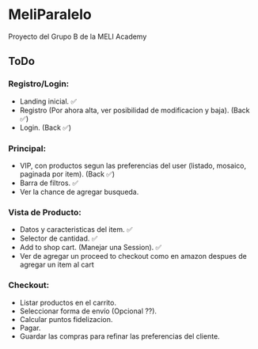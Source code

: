 # MeliParalelo
Proyecto del Grupo B de la MELI Academy

## ToDo

### Registro/Login:
- Landing inicial. ✅
- Registro (Por ahora alta, ver posibilidad de modificacion y baja). (Back ✅)
- Login. (Back ✅)

### Principal:
- VIP, con productos segun las preferencias del user (listado, mosaico, paginada por item). (Back ✅)
- Barra de filtros. ✅
- Ver la chance de agregar busqueda.

### Vista de Producto:
- Datos y caracteristicas del item. ✅
- Selector de cantidad. ✅
- Add to shop cart. (Manejar una Session). ✅
- Ver de agregar un proceed to checkout como en amazon despues de agregar un item al cart

### Checkout:
- Listar productos en el carrito.
- Seleccionar forma de envío (Opcional ??). 
- Calcular puntos fidelizacion. 
- Pagar.
- Guardar las compras para refinar las preferencias del cliente. 
